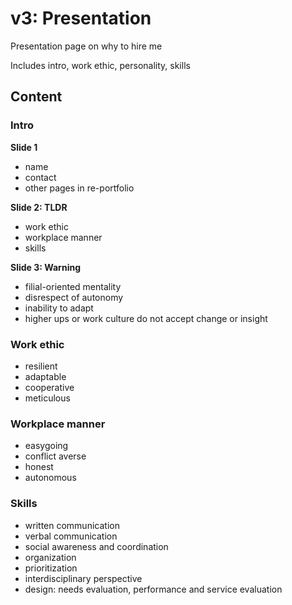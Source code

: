 # v3: Presentation

Presentation page on why to hire me

Includes intro, work ethic, personality, skills

## Content

### Intro

**Slide 1**
- name
- contact
- other pages in re-portfolio

**Slide 2: TLDR**
- work ethic
- workplace manner
- skills

**Slide 3: Warning**
- filial-oriented mentality
- disrespect of autonomy
- inability to adapt
- higher ups or work culture do not accept change or insight

### Work ethic
- resilient
- adaptable
- cooperative
- meticulous

### Workplace manner
- easygoing
- conflict averse
- honest
- autonomous

### Skills
- written communication
- verbal communication
- social awareness and coordination
- organization
- prioritization
- interdisciplinary perspective
- design: needs evaluation, performance and service evaluation